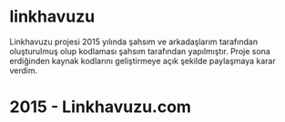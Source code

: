 # linkhavuzu
Linkhavuzu projesi 2015 yılında şahsım ve arkadaşlarım tarafından oluşturulmuş olup kodlaması şahsım tarafından yapılmıştır. Proje sona erdiğinden kaynak kodlarını geliştirmeye açık şekilde paylaşmaya karar verdim.

# 2015 - Linkhavuzu.com
